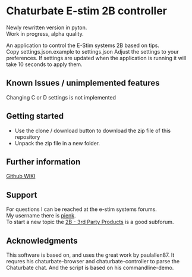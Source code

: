 Chaturbate E-stim 2B controller
=========
    
Newly rewritten version in pyton.   
Work in progress, alpha quality.     
    
    

An application to control the E-Stim systems 2B based on tips.  
Copy settings.json.example to settings.json
Adjust the settings to your preferences.
If settings are updated when the application is running it will take 10 seconds to apply them.

## Known Issues / unimplemented features

Changing C or D settings is not implemented

## Getting started
* Use the clone / download button to download the zip file of this repository
* Unpack the zip file in a new folder.

## Further information
[Github WIKI](https://github.com/cb-stimmer/chaturbate-estim-2b/wiki)

## Support
For questions I can be reached at the e-stim systems forums.  
My username there is [pienk](https://www.e-stim.net/memberlist.php?mode=viewprofile&u=40099).  
To start a new topic the [2B - 3rd Party Products](https://www.e-stim.net/viewforum.php?f=22) is a good subforum. 

## Acknowledgments
This software is based on, and uses the great work by paulallen87. It requres his chaturbate-browser and chaturbate-controller to parse the Chaturbate chat. And the script is based on his commandline-demo.

[comment]: # (SPDX-License-Identifier: GPL-3.0-or-later
Copyright 2020 cb-stimmer)